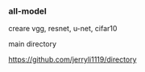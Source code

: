 ### all-model
creare vgg, resnet, u-net, cifar10


main directory

https://github.com/jerryli1119/directory
